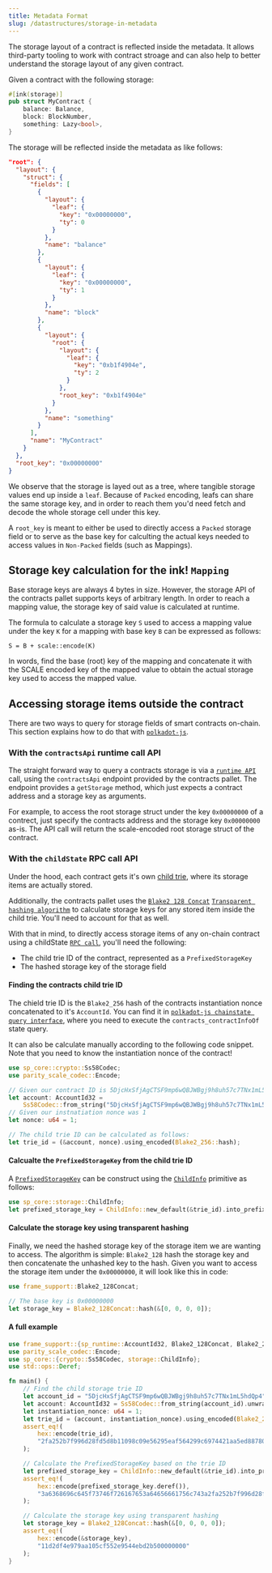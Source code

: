 ```yaml
---
title: Metadata Format
slug: /datastructures/storage-in-metadata
---
```


The storage layout of a contract is reflected inside the metadata. It allows third-party 
tooling to work with contract stroage and can also help to better understand the storage 
layout of any given contract.

Given a contract with the following storage:

```rust
#[ink(storage)]
pub struct MyContract {
    balance: Balance,
    block: BlockNumber,
    something: Lazy<bool>,
}
```

The storage will be reflected inside the metadata as like follows:

```json
"root": {
  "layout": {
    "struct": {
      "fields": [
        {
          "layout": {
            "leaf": {
              "key": "0x00000000",
              "ty": 0
            }
          },
          "name": "balance"
        },
        {
          "layout": {
            "leaf": {
              "key": "0x00000000",
              "ty": 1
            }
          },
          "name": "block"
        },
        {
          "layout": {
            "root": {
              "layout": {
                "leaf": {
                  "key": "0xb1f4904e",
                  "ty": 2
                }
              },
              "root_key": "0xb1f4904e"
            }
          },
          "name": "something"
        }
      ],
      "name": "MyContract"
    }
  },
  "root_key": "0x00000000"
}
```

We observe that the storage is layed out as a tree, where tangible storage values end up 
inside a `leaf`. Because of `Packed` encoding, leafs can share the same storage key, and 
in order to reach them you'd need fetch and decode the whole storage cell under this key.

A `root_key` is meant to either be used to directly access a `Packed` storage field 
or to serve as the base key for calculting the actual keys needed to access values in 
`Non-Packed` fields (such as Mappings).

## Storage key calculation for the ink! `Mapping`

Base storage keys are always 4 bytes in size. However, the storage API of the contracts 
pallet supports keys of arbitrary length. In order to reach a mapping value, the storage 
key of said value is calculated at runtime.

The formula to calculate a storage key `S` used to access a mapping value under the key `K`
for a mapping with base key `B` can be expressed as follows:

```
S = B + scale::encode(K)
```
 
In words, find the base (root) key of the mapping and concatenate it with the 
SCALE encoded key of the mapped value to obtain the actual storage key used to 
access the mapped value.

## Accessing storage items outside the contract

There are two ways to query for storage fields of smart contracts on-chain. This section 
explains how to do that with [`polkadot-js`](https://polkadot.js.org/apps/).

### With the `contractsApi` runtime call API

The straight forward way to query a contracts storage is via a 
[`runtime API`](https://polkadot.js.org/apps/#/runtime) call, using the `contractsApi` 
endpoint provided by the contracts pallet. The endpoint provides a `getStorage` method, 
which just expects a contract address and a storage key as arguments.

For example, to access the root storage struct under the key `0x00000000` of a contrect, 
just specify the contracts address and the storage key `0x00000000` as-is. The API call 
will return the scale-encoded root storage struct of the contract.

### With the `childState` RPC call API

Under the hood, each contract gets it's own
[child trie](https://paritytech.github.io/substrate/master/frame_support/storage/child/index.html), where its storage items are actually stored.

Additionally, the contracts pallet uses the
[`Blake2 128 Concat`](https://paritytech.github.io/substrate/master/frame_support/struct.Blake2_128Concat.html) 
[`Transparent hashing algorithm`](https://docs.substrate.io/build/runtime-storage/#transparent-hashing-algorithms) 
to calculate storage keys for any stored item inside the child trie.
You'll need to account for that as well.

With that in mind, to directly access storage items of any on-chain contract using a 
childState [`RPC call`](https://polkadot.js.org/apps/#/rpc), you'll need the following:
- The child trie ID of the contract, represented as a `PrefixedStorageKey`
- The hashed storage key of the storage field

#### Finding the contracts child trie ID
The chield trie ID is the `Blake2_256` hash of the contracts instantiation nonce
concatenated to it's `AccountId`. You can find it in [`polkadot-js chainstate query interface`](https://polkadot.js.org/apps/#/chainstate), where you need to execute the
`contracts_contractInfoOf` state query.

It can also be calculate manually according to the following code snippet. Note that you 
need to know the instantiation nonce of the contract!

```rust
use sp_core::crypto::Ss58Codec;
use parity_scale_codec::Encode;

// Given our contract ID is 5DjcHxSfjAgCTSF9mp6wQBJWBgj9h8uh57c7TNx1mL5hdQp4
let account: AccountId32 =
    Ss58Codec::from_string("5DjcHxSfjAgCTSF9mp6wQBJWBgj9h8uh57c7TNx1mL5hdQp4").unwrap();
// Given our instnatiation nonce was 1
let nonce: u64 = 1;

// The child trie ID can be calculated as follows:
let trie_id = (&account, nonce).using_encoded(Blake2_256::hash);
```

#### Calcualte the `PrefixedStorageKey` from the child trie ID
A [`PrefixedStorageKey`](https://docs.rs/sp-storage/10.0.0/sp_storage/struct.PrefixedStorageKey.html) 
can be construct using the 
[`ChildInfo`](https://docs.rs/sp-storage/10.0.0/sp_storage/enum.ChildInfo.html) primitive as follows:

```rust
use sp_core::storage::ChildInfo;
let prefixed_storage_key = ChildInfo::new_default(&trie_id).into_prefixed_storage_key();
```

#### Calculate the storage key using transparent hashing
Finally, we need the hashed storage key of the storage item we are wanting to access.
The algorithm is simple: `Blake2_128` hash the storage key and then concatenate the unhashed 
key to the hash. Given you want to access the storage item under the `0x00000000`,
it will look like this in code:

```rust
use frame_support::Blake2_128Concat;

// The base key is 0x00000000
let storage_key = Blake2_128Concat::hash(&[0, 0, 0, 0]);
```

#### A full example

```rust
use frame_support::{sp_runtime::AccountId32, Blake2_128Concat, Blake2_256, StorageHasher};
use parity_scale_codec::Encode;
use sp_core::{crypto::Ss58Codec, storage::ChildInfo};
use std::ops::Deref;

fn main() {
    // Find the child storage trie ID
    let account_id = "5DjcHxSfjAgCTSF9mp6wQBJWBgj9h8uh57c7TNx1mL5hdQp4";
    let account: AccountId32 = Ss58Codec::from_string(account_id).unwrap();
    let instantiation_nonce: u64 = 1;
    let trie_id = (account, instantiation_nonce).using_encoded(Blake2_256::hash);
    assert_eq!(
        hex::encode(trie_id),
        "2fa252b7f996d28fd5d8b11098c09e56295eaf564299c6974421aa5ed887803b"
    );

    // Calculate the PrefixedStorageKey based on the trie ID
    let prefixed_storage_key = ChildInfo::new_default(&trie_id).into_prefixed_storage_key();
    assert_eq!(
        hex::encode(prefixed_storage_key.deref()),
        "3a6368696c645f73746f726167653a64656661756c743a2fa252b7f996d28fd5d8b11098c09e56295eaf564299c6974421aa5ed887803b"
    );

    // Calculate the storage key using transparent hashing
    let storage_key = Blake2_128Concat::hash(&[0, 0, 0, 0]);
    assert_eq!(
        hex::encode(&storage_key),
        "11d2df4e979aa105cf552e9544ebd2b500000000"
    );
}
```
